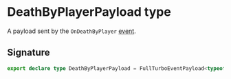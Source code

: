 # DeathByPlayerPayload type

A payload sent by the `OnDeathByPlayer` [event](https://developers.meta.com/horizon-worlds/reference/2.0.0/analytics_turboevents).

## Signature

```typescript
export declare type DeathByPlayerPayload = FullTurboEventPayload<typeof OnDeathByPlayer>;
```